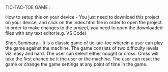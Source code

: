 TIC-TAC-TOE GAME :

How to setup this on your device -
You just need to download this project on your device, and click on the index.html file in order to open the project. In order to make changes to the project, you need to open the downloaded files with any text editor(e.g. VS Code).

Short Summary -
It is a classic game of tic-tac-toe wherein a user can play the game against the machine. The game consists of two difficulty levels viz. easy and hard. The user can select either nought or cross. Cross will take the first chance be it the user or the machine. The user can reset the game or change the game settings at any point of time in the game.
